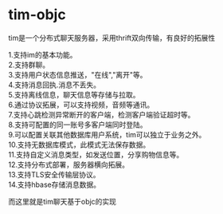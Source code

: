 # tim-objc
tim是一个分布式聊天服务器，采用thrift双向传输，有良好的拓展性

1.支持im的基本功能。 <br/>
2.支持群聊。 <br/>
3.支持用户状态信息推送，"在线","离开"等。 <br/>
4.支持消息回执.消息不丢失。 <br/>
5.支持离线信息，聊天信息等存储与拉取。 <br/>
6.通过协议拓展，可以支持视频，音频等通讯。 <br/>
7.支持心跳检测异常断开的客户端，检测客户端验证超时等。 <br/>
8.支持可配置的同一账号多客户端同时登陆。 <br/>
9.可以配置关联其他数据库用户系统，tim可以独立于业务之外。 <br/>
10.支持无数据库模式，此模式无法保存数据。 <br/>
11.支持自定义消息类型，如发送位置，分享购物信息等。 <br/>
12.支持分布式部署，服务器横向拓展。 <br/>
13.支持TLS安全传输层协议。 <br/>
14.支持hbase存储消息数据。 <br/>

而这里就是tim聊天基于objc的实现
